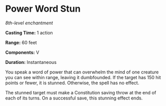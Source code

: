 <title>Power Word Stun</title>

# Power Word Stun

_8th-level enchantment_

**Casting Time:** 1 action

**Range:** 60 feet

**Components:** V

**Duration:** Instantaneous

You speak a word of power that can overwhelm
the mind of one creature you can see within
range, leaving it dumbfounded. If the target
has 150 hit points or fewer, it is stunned.
Otherwise, the spell has no effect.

The stunned target must make a Constitution
saving throw at the end of each of its turns.
On a successful save, this stunning effect
ends.



